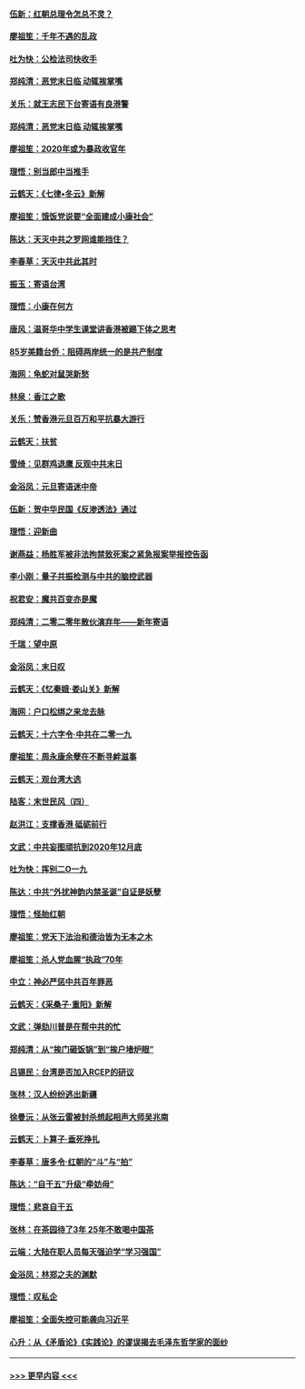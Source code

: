 #### [伍新：红朝总理令怎总不灵？](../pages/nsc993/n11770813.md?t=01061533) 
#### [廖祖笙：千年不遇的乱政](../pages/nsc993/n11770373.md?t=01061533) 
#### [吐为快：公检法司快收手](../pages/nsc993/n11770359.md?t=01061533) 
#### [郑纯清：恶党末日临 动辄挨掌嘴](../pages/nsc993/n11769912.md?t=01061533) 
#### [关乐：就王志民下台寄语有良港警](../pages/nsc993/n11769903.md?t=01061533) 
#### [郑纯清：恶党末日临 动辄挨掌嘴](../pages/nsc993/n11769356.md?t=01061533) 
#### [廖祖笙：2020年或为暴政收官年](../pages/nsc993/n11768216.md?t=01061533) 
#### [理悟：别当郎中当推手](../pages/nsc993/n11768243.md?t=01061533) 
#### [云鹤天：《七律▪冬云》新解](../pages/nsc993/n11768204.md?t=01061533) 
#### [廖祖笙：饿饭党说要“全面建成小康社会”](../pages/nsc993/n11767482.md?t=01061533) 
#### [陈达：天灭中共之罗网谁能挡住？](../pages/nsc993/n11767465.md?t=01061533) 
#### [李春草：天灭中共此其时](../pages/nsc993/n11767452.md?t=01061533) 
#### [振玉：寄语台湾](../pages/nsc993/n11767432.md?t=01061533) 
#### [理悟：小康在何方](../pages/nsc993/n11767394.md?t=01061533) 
#### [唐风：温哥华中学生课堂讲香港被踢下体之思考](../pages/nsc993/n11766848.md?t=01061533) 
#### [85岁美籍台侨：阻碍两岸统一的是共产制度](../pages/nsc993/n11765043.md?t=01061533) 
#### [海网：龟蛇对鼠哭新愁](../pages/nsc993/n11764895.md?t=01061533) 
#### [林泉：香江之歌](../pages/nsc993/n11764415.md?t=01061533) 
#### [关乐：赞香港元旦百万和平抗暴大游行](../pages/nsc993/n11764382.md?t=01061533) 
#### [云鹤天：扶贫](../pages/nsc993/n11764245.md?t=01061533) 
#### [雪绮：见群鸡退鹰  反观中共末日](../pages/nsc993/n11762112.md?t=01061533) 
#### [金浴凤：元旦寄语迷中帝](../pages/nsc993/n11761788.md?t=01061533) 
#### [伍新：贺中华民国《反渗透法》通过](../pages/nsc993/n11761994.md?t=01061533) 
#### [理悟：迎新曲](../pages/nsc993/n11761152.md?t=01061533) 
#### [谢燕益：杨胜军被非法拘禁致死案之紧急报案举报控告函](../pages/nsc993/n11756134.md?t=01061533) 
#### [李小刚：量子共振检测与中共的脑控武器](../pages/nsc993/n11754518.md?t=01061533) 
#### [祝君安：魔共百变亦是魔](../pages/nsc993/n11754469.md?t=01061533) 
#### [郑纯清：二零二零年散伙演弃年——新年寄语](../pages/nsc993/n11754195.md?t=01061533) 
#### [千瑞：望中原](../pages/nsc993/n11754159.md?t=01061533) 
#### [金浴凤：末日叹](../pages/nsc993/n11752359.md?t=01061533) 
#### [云鹤天：《忆秦娥‧娄山关》新解](../pages/nsc993/n11752348.md?t=01061533) 
#### [海网：户口松绑之来龙去脉](../pages/nsc993/n11752328.md?t=01061533) 
#### [云鹤天：十六字令‧中共在二零一九](../pages/nsc993/n11752305.md?t=01061533) 
#### [廖祖笙：周永康余孽在不断寻衅滋事](../pages/nsc993/n11751013.md?t=01061533) 
#### [云鹤天：观台湾大选](../pages/nsc993/n11751007.md?t=01061533) 
#### [陆客：末世民风（四）](../pages/nsc993/n11749203.md?t=01061533) 
#### [赵洪江：支撑香港 砥砺前行](../pages/nsc993/n11748482.md?t=01061533) 
#### [文武：中共妄图顽抗到2020年12月底](../pages/nsc993/n11748446.md?t=01061533) 
#### [吐为快：挥别二O一九](../pages/nsc993/n11748411.md?t=01061533) 
#### [陈达：中共“外扰神韵内禁圣诞”自证是妖孽](../pages/nsc993/n11748226.md?t=01061533) 
#### [理悟：怪胎红朝](../pages/nsc993/n11748206.md?t=01061533) 
#### [廖祖笙：党天下法治和德治皆为无本之木](../pages/nsc993/n11748135.md?t=01061533) 
#### [廖祖笙：杀人党血腥“执政”70年](../pages/nsc993/n11745144.md?t=01061533) 
#### [中立：神必严惩中共百年罪恶](../pages/nsc993/n11744970.md?t=01061533) 
#### [云鹤天：《采桑子‧重阳》新解](../pages/nsc993/n11744948.md?t=01061533) 
#### [文武：弹劾川普是在帮中共的忙](../pages/nsc993/n11744758.md?t=01061533) 
#### [郑纯清：从“挨门砸饭锅”到“挨户堵炉眼”](../pages/nsc993/n11744745.md?t=01061533) 
#### [吕锡民：台湾是否加入RCEP的研议](../pages/nsc993/n11744701.md?t=01061533) 
#### [张林：汉人纷纷逃出新疆](../pages/nsc993/n11743530.md?t=01061533) 
#### [徐曼沅：从张云雷被封杀想起相声大师吴兆南](../pages/nsc993/n11741816.md?t=01061533) 
#### [云鹤天：卜算子‧垂死挣扎](../pages/nsc993/n11739956.md?t=01061533) 
#### [李春草：唐多令‧红朝的“斗”与“拍”](../pages/nsc993/n11739830.md?t=01061533) 
#### [陈达：“自干五”升级“牵妨母”](../pages/nsc993/n11739724.md?t=01061533) 
#### [理悟：悲哀自干五](../pages/nsc993/n11739547.md?t=01061533) 
#### [张林：在茶园待了3年 25年不敢喝中国茶](../pages/nsc993/n11739240.md?t=01061533) 
#### [云端：大陆在职人员每天强迫学“学习强国”](../pages/nsc993/n11738735.md?t=01061533) 
#### [金浴凤：林郑之夫的渊默](../pages/nsc993/n11737735.md?t=01061533) 
#### [理悟：叹私企](../pages/nsc993/n11737715.md?t=01061533) 
#### [廖祖笙：全面失控可能袭向习近平](../pages/nsc993/n11737704.md?t=01061533) 
#### [心升：从《矛盾论》《实践论》的谬误揭去毛泽东哲学家的面纱](../pages/nsc993/n11736962.md?t=01061533) 

----
#### [ >>> 更早内容 <<< ](../indexes/nsc993-earlier.md)

